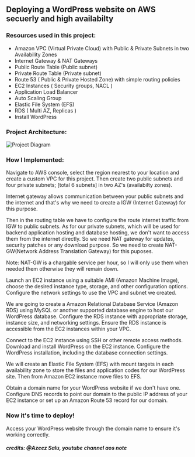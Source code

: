 ## Deploying a WordPress website on AWS secuerly and high availabilty

### Resources used in this project:
-   Amazon VPC (Virtual Private Cloud) with Public & Private Subnets in two Availability Zones
-   Internet Gateway & NAT Gateways
-   Public Route Table (Public subnet)
-   Private Route Table (Private subnet)
-   Route 53 ( Public & Private Hosted Zone) with simple routing policies
-   EC2 Instances ( Security groups, NACL )
-   Application Load Balancer
-   Auto Scaling Group
-   Elastic File System (EFS)
-   RDS ( Multi AZ, Replicas )
-   Install WordPress


### Project Architecture:
![Project Diagram](https://github.com/ahsan598/aws-wordpress-website/blob/main/aws-wordpress-website-diagram.svg)


### How I Implemented:

Navigate to AWS console, select the region nearest to your location and create a custom VPC for this project. Then create two public subnets and four private subnets; [total 6 subnets] in two AZ's (availabilty zones). 

Internet gateway allows communication between your public subnets and the internet and that's why we need to create a IGW (Internet Gateway) for this purpose.

Then in the routing table we have to configure the route internet traffic from IGW to public subnets.
As for our private subnets, which will be used for backend application hosting and database hosting, we don't want to access them from the internet directly. So we need NAT gateway for updates, security patches or any download purpose. So we need to create NAT-GW(Network Address Translation Gateway) for this puposes.

Note: NAT-GW is a chargable service per hour, so I will only use them when needed them otherwise they will remain down.

Launch an EC2 instance using a suitable AMI (Amazon Machine Image), choose the desired instance type, storage, and other configuration options. Configure the network settings to use the VPC and subnet we created.

We are going to create a Amazon Relational Database Service (Amazon RDS) using MySQL or another supported database engine to host our WordPress database. Configure the RDS instance with appropriate storage, instance size, and networking settings.
Ensure the RDS instance is accessible from the EC2 instances within your VPC.

Connect to the EC2 instance using SSH or other remote access methods. Download and install WordPress on the EC2 instance. Configure the WordPress installation, including the database connection settings.

We will create an Elastic File System (EFS) with mount targets in each availability zone to store the files and application codes for our WordPress site. Then from Amazon EC2 instance move files to EFS.

Obtain a domain name for your WordPress website if we don't have one. Configure DNS records to point our domain to the public IP address of your EC2 instance or set up an Amazon Route 53 record for our domain.

### Now it's time to deploy!
Access your WordPress website through the domain name to ensure it's working correctly.

##### credits: @Azeez Salu, youtube channel aos note 